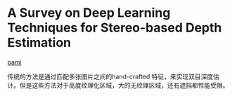 # A Survey on Deep Learning Techniques for Stereo-based Depth Estimation

[pami](https://arxiv.org/pdf/2006.02535.pdf)

传统的方法是通过匹配多张图片之间的hand-crafted 特征，来实现双目深度估计。但是这些方法对于高度纹理化区域，大的无纹理区域，还有遮挡都性能受限。
